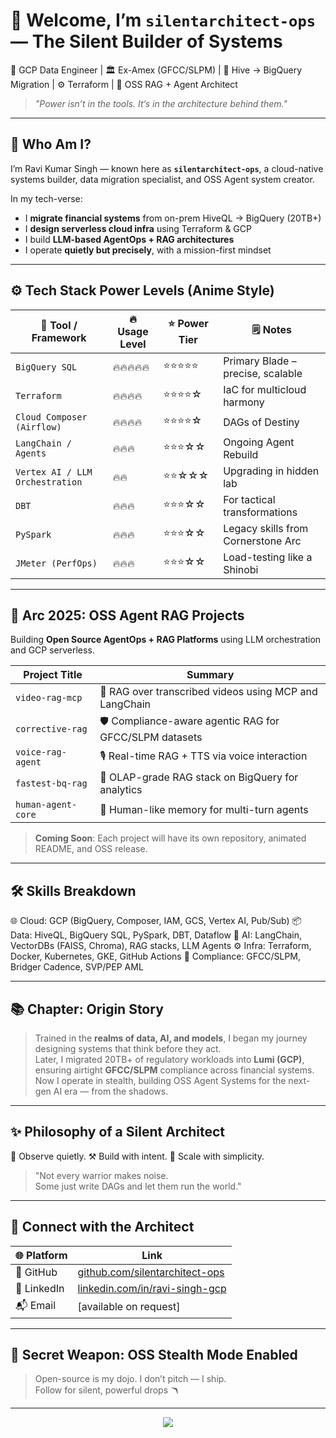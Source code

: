 
# 👋 Welcome, I’m `silentarchitect-ops` — The Silent Builder of Systems  
💼 GCP Data Engineer | 🏛️ Ex-Amex (GFCC/SLPM) | 🧱 Hive → BigQuery Migration | ⚙️ Terraform | 🚀 OSS RAG + Agent Architect

> *"Power isn’t in the tools. It’s in the architecture behind them."*

---

## 🧠 Who Am I?

I’m Ravi Kumar Singh — known here as **`silentarchitect-ops`**, a cloud-native systems builder, data migration specialist, and OSS Agent system creator.

In my tech-verse:
- I **migrate financial systems** from on-prem HiveQL → BigQuery (20TB+)
- I **design serverless cloud infra** using Terraform & GCP
- I build **LLM-based AgentOps + RAG architectures**
- I operate **quietly but precisely**, with a mission-first mindset

---

## ⚙️ Tech Stack Power Levels (Anime Style)

| 🧰 Tool / Framework         | 🔥 Usage Level | ⭐ Power Tier | 🗒️ Notes |
|----------------------------|----------------|--------------|----------|
| `BigQuery SQL`             | 🔥🔥🔥🔥🔥       | ⭐⭐⭐⭐⭐        | Primary Blade – precise, scalable |
| `Terraform`                | 🔥🔥🔥🔥         | ⭐⭐⭐⭐☆        | IaC for multicloud harmony |
| `Cloud Composer (Airflow)`| 🔥🔥🔥🔥         | ⭐⭐⭐⭐☆        | DAGs of Destiny |
| `LangChain / Agents`       | 🔥🔥🔥           | ⭐⭐⭐☆☆        | Ongoing Agent Rebuild |
| `Vertex AI / LLM Orchestration` | 🔥🔥     | ⭐⭐☆☆☆        | Upgrading in hidden lab |
| `DBT`                      | 🔥🔥🔥           | ⭐⭐⭐☆☆        | For tactical transformations |
| `PySpark`                  | 🔥🔥🔥           | ⭐⭐⭐☆☆        | Legacy skills from Cornerstone Arc |
| `JMeter (PerfOps)`         | 🔥🔥🔥           | ⭐⭐⭐☆☆        | Load-testing like a Shinobi |

---

## 🔮 Arc 2025: OSS Agent RAG Projects

Building **Open Source AgentOps + RAG Platforms** using LLM orchestration and GCP serverless.

| Project Title | Summary |
|---------------|---------|
| `video-rag-mcp` | 🧠 RAG over transcribed videos using MCP and LangChain |
| `corrective-rag` | 🛡️ Compliance-aware agentic RAG for GFCC/SLPM datasets |
| `voice-rag-agent` | 🎙️ Real-time RAG + TTS via voice interaction |
| `fastest-bq-rag` | 🚀 OLAP-grade RAG stack on BigQuery for analytics |
| `human-agent-core` | 🤖 Human-like memory for multi-turn agents |

> **Coming Soon**: Each project will have its own repository, animated README, and OSS release.

---

## 🛠️ Skills Breakdown
🌐 Cloud: GCP (BigQuery, Composer, IAM, GCS, Vertex AI, Pub/Sub)
📦 Data: HiveQL, BigQuery SQL, PySpark, DBT, Dataflow
🧠 AI: LangChain, VectorDBs (FAISS, Chroma), RAG stacks, LLM Agents
⚙️ Infra: Terraform, Docker, Kubernetes, GKE, GitHub Actions
🔐 Compliance: GFCC/SLPM, Bridger Cadence, SVP/PEP AML


---

## 📚 Chapter: Origin Story

> Trained in the **realms of data, AI, and models**, I began my journey designing systems that think before they act.  
> Later, I migrated 20TB+ of regulatory workloads into **Lumi (GCP)**, ensuring airtight **GFCC/SLPM** compliance across financial systems.  
> Now I operate in stealth, building OSS Agent Systems for the next-gen AI era — from the shadows.

---

## ✨ Philosophy of a Silent Architect
🌱 Observe quietly.
⚒️ Build with intent.
🧘 Scale with simplicity.

> "Not every warrior makes noise.  
> Some just write DAGs and let them run the world."

---

## 🔗 Connect with the Architect

| 🌐 Platform | Link |
|------------|------|
| 🧠 GitHub | [github.com/silentarchitect-ops](https://github.com/silentarchitect-ops) |
| 💼 LinkedIn | [linkedin.com/in/ravi-singh-gcp](https://www.linkedin.com/in/thelightyear/) |
| 📬 Email | [available on request] |

---

## 🧪 Secret Weapon: OSS Stealth Mode Enabled  
> Open-source is my dojo. I don’t pitch — I ship.  
> Follow for silent, powerful drops 🪃

---

<!-- Footer -->
<p align="center">
  <img src="https://capsule-render.vercel.app/api?type=waving&color=0:0E2235,100:087EE1&height=100&section=footer"/>
</p>

